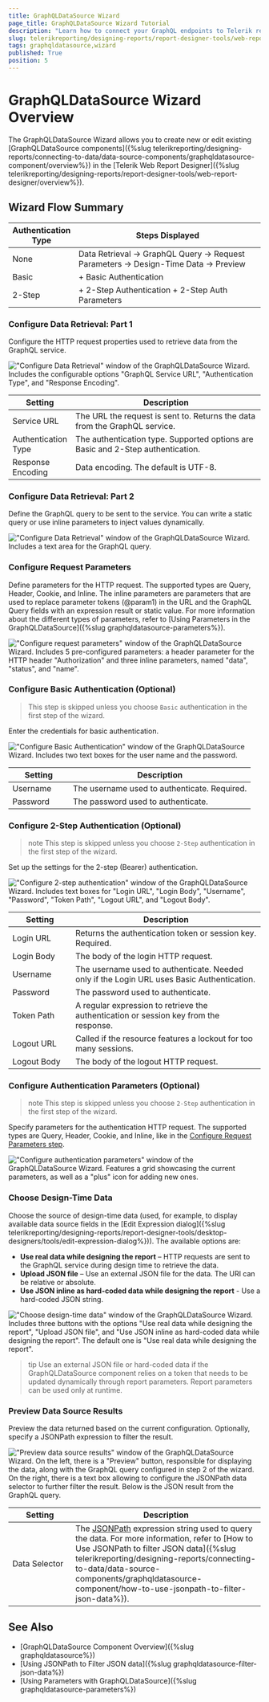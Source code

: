 ```yaml
---
title: GraphQLDataSource Wizard
page_title: GraphQLDataSource Wizard Tutorial
description: "Learn how to connect your GraphQL endpoints to Telerik reports through the Web Report Designer's dedicated wizard."
slug: telerikreporting/designing-reports/report-designer-tools/web-report-designer/tools/graphqldatasource-wizard
tags: graphqldatasource,wizard
published: True
position: 5
---
```

<style>
table th:first-of-type {
	width: 25%;
}
table th:nth-of-type(2) {
	width: 75%;
}
</style>

# GraphQLDataSource Wizard Overview

The GraphQLDataSource Wizard allows you to create new or edit existing [GraphQLDataSource components]({%slug telerikreporting/designing-reports/connecting-to-data/data-source-components/graphqldatasource-component/overview%}) in the [Telerik Web Report Designer]({%slug telerikreporting/designing-reports/report-designer-tools/web-report-designer/overview%}).

## Wizard Flow Summary

| Authentication Type | Steps Displayed |
|---------------------|-----------------|
| None                | Data Retrieval → GraphQL Query → Request Parameters → Design-Time Data → Preview |
| Basic               | + Basic Authentication |
| 2-Step              | + 2-Step Authentication + 2-Step Auth Parameters |

### Configure Data Retrieval: Part 1

Configure the HTTP request properties used to retrieve data from the GraphQL service.

!["Configure Data Retrieval" window of the GraphQLDataSource Wizard. Includes the configurable options "GraphQL Service URL", "Authentication Type", and "Response Encoding".](images/graphqldatasource/configure-data-retrieval-endpoint.png)

| Setting | Description |
| ------ | ------ |
|Service URL|The URL the request is sent to. Returns the data from the GraphQL service.|
|Authentication Type|The authentication type. Supported options are Basic and 2-Step authentication.|
|Response Encoding|Data encoding. The default is UTF-8.|

### Configure Data Retrieval: Part 2

Define the GraphQL query to be sent to the service. You can write a static query or use inline parameters to inject values dynamically.

!["Configure Data Retrieval" window of the GraphQLDataSource Wizard. Includes a text area for the GraphQL query.](images/graphqldatasource/configure-data-retrieval-query.png)

### Configure Request Parameters

Define parameters for the HTTP request. The supported types are Query, Header, Cookie, and Inline. The inline parameters are parameters that are used to replace parameter tokens (@param1) in the URL and the GraphQL Query fields with an expression result or static value. For more information about the different types of parameters, refer to [Using Parameters in the GraphQLDataSource]({%slug graphqldatasource-parameters%}).

!["Configure request parameters" window of the GraphQLDataSource Wizard. Includes 5 pre-configured parameters: a header parameter for the HTTP header "Authorization" and three inline parameters, named "data", "status", and "name".](images/graphqldatasource/configure-request-parameters.png)

### Configure Basic Authentication (Optional)

> This step is skipped unless you choose `Basic` authentication in the first step of the wizard.

Enter the credentials for basic authentication.

!["Configure Basic Authentication" window of the GraphQLDataSource Wizard. Includes two text boxes for the user name and the password.](images/graphqldatasource/configure-basic-authentication.png)

| Setting | Description |
| ------ | ------ |
|Username|The username used to authenticate. Required.|
|Password|The password used to authenticate.|

### Configure 2-Step Authentication (Optional)

>note This step is skipped unless you choose `2-Step` authentication in the first step of the wizard.

Set up the settings for the 2-step (Bearer) authentication.

!["Configure 2-step authentication" window of the GraphQLDataSource Wizard. Includes text boxes for "Login URL", "Login Body", "Username", "Password", "Token Path", "Logout URL", and "Logout Body".](images/graphqldatasource/configure-2-step-authentication.png)

| Setting | Description |
| ------ | ------ |
|Login URL|Returns the authentication token or session key. Required.|
|Login Body|The body of the login HTTP request.|
|Username|The username used to authenticate. Needed only if the Login URL uses Basic Authentication.|
|Password|The password used to authenticate.|
|Token Path|A regular expression to retrieve the authentication or session key from the response.|
|Logout URL|Called if the resource features a lockout for too many sessions.|
|Logout Body|The body of the logout HTTP request.|

### Configure Authentication Parameters (Optional)

>note This step is skipped unless you choose `2-Step` authentication in the first step of the wizard.

Specify parameters for the authentication HTTP request. The supported types are Query, Header, Cookie, and Inline, like in the [Configure Request Parameters step](#configure-request-parameters).

!["Configure authentication parameters" window of the GraphQLDataSource Wizard. Features a grid showcasing the current parameters, as well as a "plus" icon for adding new ones.](images/graphqldatasource/configure-2-step-authentication.png)

### Choose Design-Time Data

Choose the source of design-time data (used, for example, to display available data source fields in the [Edit Expression dialog]({%slug telerikreporting/designing-reports/report-designer-tools/desktop-designers/tools/edit-expression-dialog%})). The available options are:

* **Use real data while designing the report** – HTTP requests are sent to the GraphQL service during design time to retrieve the data.
* **Upload JSON file** – Use an external JSON file for the data. The URI can be relative or absolute.
* **Use JSON inline as hard-coded data while designing the report** - Use a hard-coded JSON string.

!["Choose design-time data" window of the GraphQLDataSource Wizard. Includes three buttons with the options "Use real data while designing the report", "Upload JSON file", and "Use JSON inline as hard-coded data while designing the report". The default one is "Use real data while designing the report".](images/graphqldatasource/choose-design-time-data.png)

>tip Use an external JSON file or hard-coded data if the GraphQLDataSource component relies on a token that needs to be updated dynamically through report parameters. Report parameters can be used only at runtime.

### Preview Data Source Results

Preview the data returned based on the current configuration. Optionally, specify a JSONPath expression to filter the result.

!["Preview data source results" window of the GraphQLDataSource Wizard. On the left, there is a "Preview" button, responsible for displaying the data, along with the GraphQL query configured in step 2 of the wizard. On the right, there is a text box allowing to configure the JSONPath data selector to further filter the result. Below is the JSON result from the GraphQL query.](images/graphqldatasource/preview-data-source-results.png)

| Setting | Description |
| ------ | ------ |
|Data Selector|The [JSONPath](https://www.newtonsoft.com/json/help/html/QueryJsonSelectTokenJsonPath.htm) expression string used to query the data. For more information, refer to [How to Use JSONPath to filter JSON data]({%slug telerikreporting/designing-reports/connecting-to-data/data-source-components/graphqldatasource-component/how-to-use-jsonpath-to-filter-json-data%}).|

## See Also

* [GraphQLDataSource Component Overview]({%slug graphqldatasource%})
* [Using JSONPath to Filter JSON data]({%slug graphqldatasource-filter-json-data%})
* [Using Parameters with GraphQLDataSource]({%slug graphqldatasource-parameters%})
